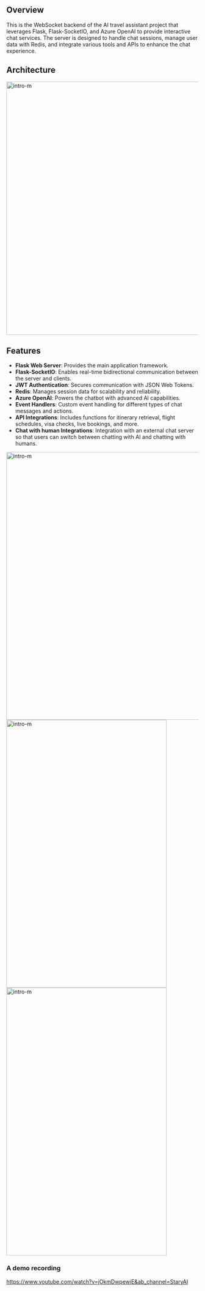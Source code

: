## Overview

This is the WebSocket backend of the AI travel assistant project that leverages Flask, Flask-SocketIO, and Azure OpenAI to provide interactive chat services. The server is designed to handle chat sessions, manage user data with Redis, and integrate various tools and APIs to enhance the chat experience.

## Architecture
<img width="882" height="662" alt="intro-m" src="https://github.com/yuguangdang/ai-travel-assistant-frontend/assets/55920971/32ec8ed4-f30a-43d7-8d72-cbde5081475d">


## Features

- **Flask Web Server**: Provides the main application framework.
- **Flask-SocketIO**: Enables real-time bidirectional communication between the server and clients.
- **JWT Authentication**: Secures communication with JSON Web Tokens.
- **Redis**: Manages session data for scalability and reliability.
- **Azure OpenAI**: Powers the chatbot with advanced AI capabilities.
- **Event Handlers**: Custom event handling for different types of chat messages and actions.
- **API Integrations**: Includes functions for itinerary retrieval, flight schedules, visa checks, live bookings, and more.
- **Chat with human Integrations**: Integration with an external chat server so that users can switch between chatting with AI and chatting with humans.

<img width="862" height="700" alt="intro-m" src="https://github.com/yuguangdang/ai-travel-assistant-frontend/assets/55920971/c22cedfa-74cd-461c-95d2-65d5c5a37c77">
<div>
   <img width="420" height="700" alt="intro-m" src="https://github.com/yuguangdang/ai-travel-assistant-frontend/assets/55920971/72757398-f3bf-4155-bc7a-fa14f5255294">
   <img width="420" height="700" alt="intro-m" src="https://github.com/yuguangdang/ai-travel-assistant-frontend/assets/55920971/597ed74e-2908-44c2-b899-961f6a2fb64c">
</div>

### A demo recording
https://www.youtube.com/watch?v=jOkmDwpewiE&ab_channel=StaryAI

